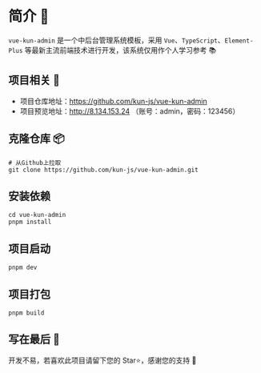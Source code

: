 # 简介 📃

`vue-kun-admin` 是一个中后台管理系统模板，采用 `Vue`、`TypeScript`、`Element-Plus` 等最新主流前端技术进行开发，该系统仅用作个人学习参考 📚

## 项目相关 🧭

- 项目仓库地址：https://github.com/kun-js/vue-kun-admin
- 项目预览地址：http://8.134.153.24
  （账号：admin，密码：123456）

## 克隆仓库 📦

```
# 从Github上拉取
git clone https://github.com/kun-js/vue-kun-admin.git
```

## 安装依赖

```
cd vue-kun-admin
pnpm install
```

## 项目启动

```
pnpm dev
```

## 项目打包

```
pnpm build
```

## 写在最后 💖

开发不易，若喜欢此项目请留下您的 Star⭐，感谢您的支持 🙏
